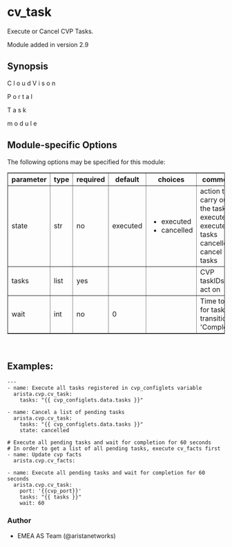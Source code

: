 # cv\_task

Execute or Cancel CVP Tasks.

Module added in version 2.9

<div class="contents" data-local="" data-depth="2">

</div>

## Synopsis

C l o u d V i s o n

P o r t a l

T a s k

m o d u l e

## Module-specific Options

The following options may be specified for this module:

<table border=1 cellpadding=4>

<tr>
<th class="head">parameter</th>
<th class="head">type</th>
<th class="head">required</th>
<th class="head">default</th>
<th class="head">choices</th>
<th class="head">comments</th>
</tr>

<tr>
<td>state<br/><div style="font-size: small;"></div></td>
<td>str</td>
<td>no</td>
<td>executed</td>
<td><ul><li>executed</li><li>cancelled</li></ul></td>
<td>
    <div>action to carry out on the task executed - execute tasks cancelled - cancel tasks</div>
</td>
</tr>

<tr>
<td>tasks<br/><div style="font-size: small;"></div></td>
<td>list</td>
<td>yes</td>
<td></td>
<td></td>
<td>
    <div>CVP taskIDs to act on</div>
</td>
</tr>

<tr>
<td>wait<br/><div style="font-size: small;"></div></td>
<td>int</td>
<td>no</td>
<td>0</td>
<td></td>
<td>
    <div>Time to wait for tasks to transition to &#x27;Completed&#x27;</div>
</td>
</tr>

</table>
</br>

## Examples:

    ---
    - name: Execute all tasks registered in cvp_configlets variable
      arista.cvp.cv_task:
        tasks: "{{ cvp_configlets.data.tasks }}"

    - name: Cancel a list of pending tasks
      arista.cvp.cv_task:
        tasks: "{{ cvp_configlets.data.tasks }}"
        state: cancelled

    # Execute all pending tasks and wait for completion for 60 seconds
    # In order to get a list of all pending tasks, execute cv_facts first
    - name: Update cvp facts
      arista.cvp.cv_facts:

    - name: Execute all pending tasks and wait for completion for 60 seconds
      arista.cvp.cv_task:
        port: '{{cvp_port}}'
        tasks: "{{ tasks }}"
        wait: 60

### Author

  - EMEA AS Team (@aristanetworks)
